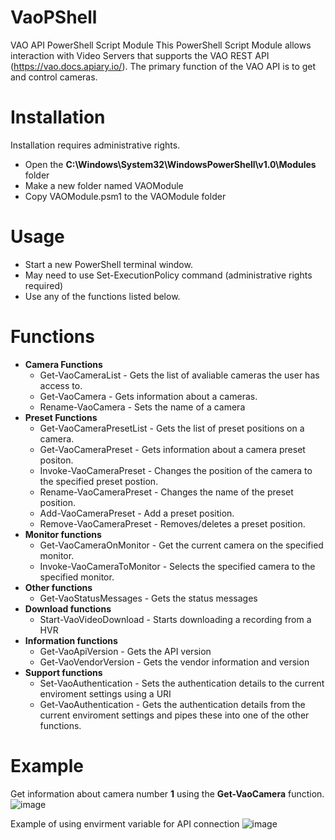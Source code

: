 # VaoPShell
VAO API PowerShell Script Module
This PowerShell Script Module allows interaction with Video Servers that supports the VAO REST API (https://vao.docs.apiary.io/).
The primary function of the VAO API is to get and control cameras.

# Installation
Installation requires administrative rights.
- Open the **C:\Windows\System32\WindowsPowerShell\v1.0\Modules** folder
- Make a new folder named VAOModule
- Copy VAOModule.psm1 to the VAOModule folder

# Usage
- Start a new PowerShell terminal window.
- May need to use Set-ExecutionPolicy command (administrative rights required)
- Use any of the functions listed below. 

# Functions
- **Camera Functions**
  - Get-VaoCameraList - Gets the list of avaliable cameras the user has access to.
  - Get-VaoCamera     - Gets information about a cameras.
  - Rename-VaoCamera  - Sets the name of a camera
- **Preset Functions**
  - Get-VaoCameraPresetList - Gets the list of preset positions on a camera.
  - Get-VaoCameraPreset - Gets information about a camera preset positon.
  - Invoke-VaoCameraPreset - Changes the position of the camera to the specified preset postion.
  - Rename-VaoCameraPreset - Changes the name of the preset position.
  - Add-VaoCameraPreset - Add a preset position.
  - Remove-VaoCameraPreset - Removes/deletes a preset position.
- **Monitor functions**
  - Get-VaoCameraOnMonitor  - Get the current camera on the specified monitor.
  - Invoke-VaoCameraToMonitor - Selects the specified camera to the specified monitor.
- **Other functions**
  - Get-VaoStatusMessages  - Gets the status messages
- **Download functions**
  - Start-VaoVideoDownload - Starts downloading a recording from a HVR
- **Information functions**
  - Get-VaoApiVersion - Gets the API version 
  - Get-VaoVendorVersion - Gets the vendor information and version
- **Support functions**
  - Set-VaoAuthentication - Sets the authentication details to the current enviroment settings using a URI 
  - Get-VaoAuthentication - Gets the authentication details from the current enviroment settings and pipes these into one of the other functions.

# Example
Get information about camera number **1** using the **Get-VaoCamera** function.
![image](https://user-images.githubusercontent.com/14876765/170988708-7de440cb-cda1-456b-b3a2-dce941b5f044.png)

Example of using envirment variable for API connection
![image](https://github.com/user-attachments/assets/d6e715aa-fab6-49c2-a073-a67bd7dc16a0)

